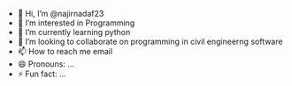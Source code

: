 - 👋 Hi, I’m @najirnadaf23
- 👀 I’m interested in Programming 
- 🌱 I’m currently learning python
- 💞️ I’m looking to collaborate on programming in civil engineerng software
- 📫 How to reach me email
- 😄 Pronouns: ...
- ⚡ Fun fact: ...

<!---
najirnadaf23/najirnadaf23 is a ✨ special ✨ repository because its `README.md` (this file) appears on your GitHub profile.
You can click the Preview link to take a look at your changes.
--->

